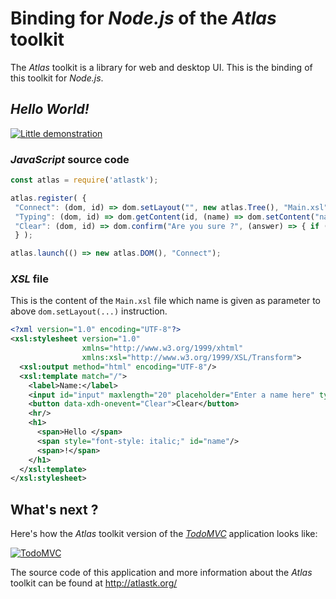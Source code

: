 # Binding for *Node.js* of the *Atlas* toolkit

The *Atlas* toolkit is a library for web and desktop UI. This is the binding of this toolkit for *Node.js*.


## *Hello World!*

[![Little demonstration](http://q37.info/download/Hello.gif "A basic example")](http://q37.info/s/atk/Hello/)

### *JavaScript* source code

```JavaScript
const atlas = require('atlastk');

atlas.register( {
 "Connect": (dom, id) => dom.setLayout("", new atlas.Tree(), "Main.xsl"),
 "Typing": (dom, id) => dom.getContent(id, (name) => dom.setContent("name", name)),
 "Clear": (dom, id) => dom.confirm("Are you sure ?", (answer) => { if (answer) dom.setContents({"input": "", "name": ""})}),
 } );

atlas.launch(() => new atlas.DOM(), "Connect");
```


### *XSL* file

This is the content of the `Main.xsl` file which name is given as parameter to above `dom.setLayout(...)` instruction. 

```XML
<?xml version="1.0" encoding="UTF-8"?>
<xsl:stylesheet version="1.0"
                xmlns="http://www.w3.org/1999/xhtml"
                xmlns:xsl="http://www.w3.org/1999/XSL/Transform">
  <xsl:output method="html" encoding="UTF-8"/>
  <xsl:template match="/">
    <label>Name:</label>
    <input id="input" maxlength="20" placeholder="Enter a name here" type="text" data-xdh-onevent="input|Typing"/>
    <button data-xdh-onevent="Clear">Clear</button>
    <hr/>
    <h1>
      <span>Hello </span>
      <span style="font-style: italic;" id="name"/>
      <span>!</span>
    </h1>
  </xsl:template>
</xsl:stylesheet>
```

## What's next ?

Here's how the *Atlas* toolkit version of the [*TodoMVC*](http://todomvc.com/) application looks like: 

[![TodoMVC](http://q37.info/download/TodoMVC.gif "The TodoMVC application made with the Atlas toolkit")](http://q37.info/s/atk/TodoMVC)

The source code of this application and more information about the *Atlas* toolkit can be found at <http://atlastk.org/>